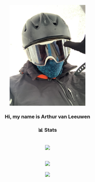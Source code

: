 <div align="center">
  <img src="./icons/logo.jpg" width="250px" />
</div>

<h3 align="center">
  Hi, my name is Arthur van Leeuwen
</h3>

<h3 align="center">
    📊 Stats
</h3>

<br>

<div align="center">
   <img src="https://github-readme-stats.vercel.app/api?username=arthurvanl&show_icons=true&hide_border=false&theme=github_dark">
   <br/>
   <br/>
   <br/>
   <img src="https://github-readme-streak-stats.herokuapp.com/?user=arthurvanl&theme=github-dark-blue&hide_border=false">
   <br/>
   <br/>
   <img src="https://github-readme-stats.vercel.app/api/top-langs/?username=arthurvanl&layout=compact&theme=github_dark&card_width=445px">
</div>

